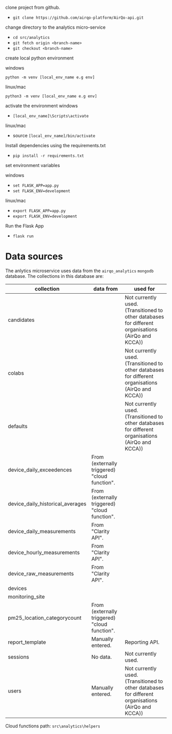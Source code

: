 clone project from github.
- `git clone https://github.com/airqo-platform/AirQo-api.git`

change directory to the analytics micro-service
- `cd src/analytics`
- `git fetch origin <branch-name>`
- `git checkout <branch-name>`

create local python environment

windows

`python -m venv [local_env_name e.g env]`

linux/mac

`python3 -m venv [local_env_name e.g env]`

activate the environment
windows
- `[local_env_name]\Scripts\activate`

linux/mac
- source `[local_env_name]/bin/activate`

Install dependencies using the requirements.txt
- `pip install -r requirements.txt`

set environment variables

windows
- `set FLASK_APP=app.py`
- `set FLASK_ENV=development`

linux/mac
- `export FLASK_APP=app.py`
- `export FLASK_ENV=development`


Run the Flask App
- `flask run`

# Data sources

The anlytics microservice uses data from the `airqo_analytics` `mongodb` database. The collections in this database are:

| collection | data from | used for |
| --- | --- | --- |
| candidates | | Not currently used. (Transitioned to other databases for different organisations (AirQo and KCCA)) |
| colabs | | Not currently used. (Transitioned to other databases for different organisations (AirQo and KCCA)) |
| defaults | | Not currently used. (Transitioned to other databases for different organisations (AirQo and KCCA)) |
| device_daily_exceedences | From (externally triggered) "cloud function". | |
| device_daily_historical_averages | From (externally triggered) "cloud function". | |
| device_daily_measurements | From "Clarity API". | |
| device_hourly_measurements | From "Clarity API". | |
| device_raw_measurements | From "Clarity API". | |
| devices | | |
| monitoring_site | | |
| pm25_location_categorycount | From (externally triggered) "cloud function". | |
| report_template | Manually entered. | Reporting API. |
| sessions | No data. | Not currently used. |
| users | Manually entered. | Not currently used. (Transitioned to other databases for different organisations (AirQo and KCCA)) |

Cloud functions path: `src\analytics\helpers`
